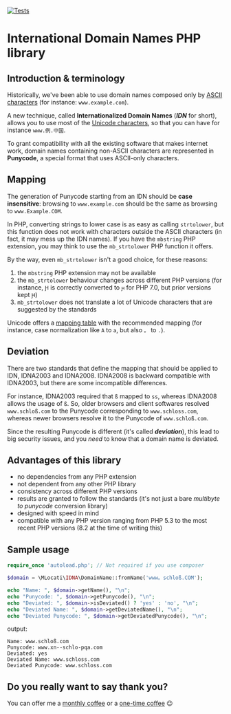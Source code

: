 [![Tests](https://github.com/mlocati/idna/actions/workflows/tests.yml/badge.svg)](https://github.com/mlocati/idna/actions/workflows/tests.yml)

# International Domain Names PHP library


## Introduction & terminology

Historically, we've been able to use domain names composed only by [ASCII characters](https://en.wikipedia.org/wiki/ASCII) (for instance: `www.example.com`).

A new technique, called **Internationalized Domain Names** (***IDN*** for short), allows you to use most of the [Unicode characters](https://en.wikipedia.org/wiki/Universal_Character_Set_characters), so that you can have for instance `www.例.中国`.

To grant compatibility with all the existing software that makes internet work, domain names containing non-ASCII characters are represented in **Punycode**, a special format that uses ASCII-only characters.


## Mapping

The generation of Punycode starting from an IDN should be **case insensitive**: browsing to `www.example.com` should be the same as browsing to `www.Example.COM`.

In PHP, converting strings to lower case is as easy as calling `strtolower`, but this function does not work with characters outside the ASCII characters (in fact, it may mess up the IDN names).
If you have the `mbstring` PHP extension, you may think to use the `mb_strtolower` PHP function it offers.

By the way, even `mb_strtolower` isn't a good choice, for these reasons:

1. the `mbstring` PHP extension may not be available
2. the `mb_strtolower` behaviour changes across different PHP versions (for instance, `Ԩ` is correctly converted to `ԩ` for PHP 7.0, but prior versions kept `Ԩ`)
3. `mb_strtolower` does not translate a lot of Unicode characters that are suggested by the standards

Unicode offers a [mapping table](https://www.unicode.org/Public/idna/latest/IdnaMappingTable.txt) with the recommended mapping (for instance, case normalization like `A` to `a`, but also `。` to `.`).


## Deviation

There are two standards that define the mapping that should be applied to IDN, IDNA2003 and IDNA2008.
IDNA2008 is backward compatible with IDNA2003, but there are some incompatible differences.

For instance, IDNA2003 required that `ß` mapped to `ss`, whereas IDNA2008 allows the usage of `ß`. So, older browsers and client softwares resolved `www.schloß.com` to the Punycode corresponding to `www.schloss.com`, whereas newer browsers resolve it to the Punycode of `www.schloß.com`.  

Since the resulting Punycode is different (it's called ***deviation***), this lead to big security issues, and you *need* to know that a domain name is deviated.


## Advantages of this library

- no dependencies from any PHP extension
- not dependent from any other PHP library
- consistency across different PHP versions
- results are granted to follow the standards (it's not just a bare *multibyte to punycode* conversion library)
- designed with speed in mind
- compatible with any PHP version ranging from PHP 5.3 to the most recent PHP versions (8.2 at the time of writing this)


## Sample usage

```php
require_once 'autoload.php'; // Not required if you use composer

$domain = \MLocati\IDNA\DomainName::fromName('www。schloß.COM');

echo "Name: ", $domain->getName(), "\n";
echo "Punycode: ", $domain->getPunycode(), "\n";
echo "Deviated: ", $domain->isDeviated() ? 'yes' : 'no', "\n";
echo "Deviated Name: ", $domain->getDeviatedName(), "\n";
echo "Deviated Punycode: ", $domain->getDeviatedPunycode(), "\n";
```

output:

```
Name: www.schloß.com
Punycode: www.xn--schlo-pqa.com
Deviated: yes
Deviated Name: www.schloss.com
Deviated Punycode: www.schloss.com
```


## Do you really want to say thank you?

You can offer me a [monthly coffee](https://github.com/sponsors/mlocati) or a [one-time coffee](https://paypal.me/mlocati) :wink:
